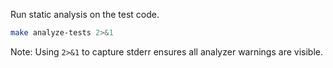 Run static analysis on the test code.
```bash
make analyze-tests 2>&1
```

Note: Using `2>&1` to capture stderr ensures all analyzer warnings are visible.